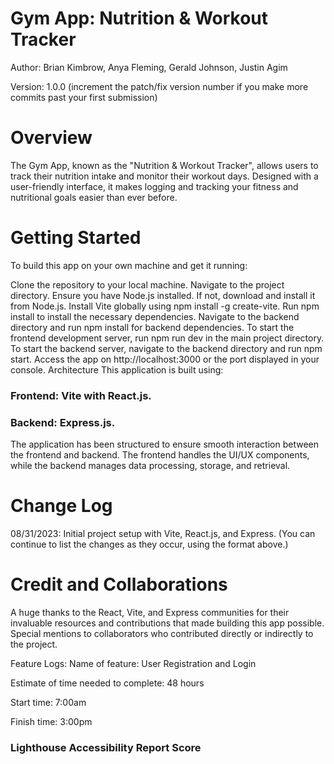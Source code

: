 # Gym App: Nutrition & Workout Tracker
Author: Brian Kimbrow, Anya Fleming, Gerald Johnson, Justin Agim 

Version: 1.0.0 (increment the patch/fix version number if you make more commits past your first submission)

# Overview
The Gym App, known as the "Nutrition & Workout Tracker", allows users to track their nutrition intake and monitor their workout days. Designed with a user-friendly interface, it makes logging and tracking your fitness and nutritional goals easier than ever before.

# Getting Started
To build this app on your own machine and get it running:

Clone the repository to your local machine.
Navigate to the project directory.
Ensure you have Node.js installed. If not, download and install it from Node.js.
Install Vite globally using npm install -g create-vite.
Run npm install to install the necessary dependencies.
Navigate to the backend directory and run npm install for backend dependencies.
To start the frontend development server, run npm run dev in the main project directory.
To start the backend server, navigate to the backend directory and run npm start.
Access the app on http://localhost:3000 or the port displayed in your console.
Architecture
This application is built using:

### Frontend: Vite with React.js.
### Backend: Express.js.

The application has been structured to ensure smooth interaction between the frontend and backend. The frontend handles the UI/UX components, while the backend manages data processing, storage, and retrieval.

# Change Log
08/31/2023: Initial project setup with Vite, React.js, and Express.
(You can continue to list the changes as they occur, using the format above.)

# Credit and Collaborations
A huge thanks to the React, Vite, and Express communities for their invaluable resources and contributions that made building this app possible. Special mentions to collaborators who contributed directly or indirectly to the project.

Feature Logs:
Name of feature: User Registration and Login

Estimate of time needed to complete: 48 hours

Start time: 7:00am

Finish time: 3:00pm

### Lighthouse Accessibility Report Score
